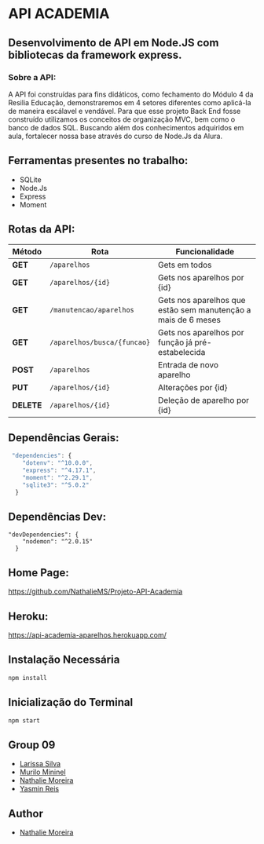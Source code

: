 # API ACADEMIA

## Desenvolvimento de API em Node.JS com bibliotecas da framework express. 

### Sobre a API:

A API foi construídas para fins didáticos, como fechamento do Módulo 4 da Resilia Educação, demonstraremos em 4 setores diferentes como aplicá-la de maneira escálavel e vendável. Para que esse projeto Back End fosse construído utilizamos os conceitos de organização MVC, bem como o banco de dados SQL. Buscando além dos conhecimentos adquiridos em aula, fortalecer nossa base através do curso de Node.Js da Alura.

## Ferramentas presentes no trabalho:

<!--ts-->
   * SQLite
   * Node.Js
   * Express
   * Moment
   
   
## Rotas da API:

| Método | Rota | Funcionalidade |
| ------ | ----- | ----------- |
| **GET** | `/aparelhos` | Gets em todos|
| **GET** | `/aparelhos/{id}` | Gets nos aparelhos por {id} |
| **GET** | `/manutencao/aparelhos` | Gets nos aparelhos que estão sem manutenção a mais de 6 meses |
| **GET** | `/aparelhos/busca/{funcao}` | Gets nos aparelhos por função já pré-estabelecida |
| **POST** | `/aparelhos` | Entrada de novo aparelho |
| **PUT** | `/aparelhos/{id}` | Alterações por {id} |
| **DELETE** | `/aparelhos/{id}` | Deleção de aparelho por {id} |

## Dependências Gerais:
```js
 "dependencies": {
    "dotenv": "^10.0.0",
    "express": "^4.17.1",
    "moment": "^2.29.1",
    "sqlite3": "^5.0.2"
  }
```

## Dependências Dev:

```
"devDependencies": {
    "nodemon": "^2.0.15"
  }
  ```
  
  ## Home Page:
  
https://github.com/NathalieMS/Projeto-API-Academia

  ## Heroku:

https://api-academia-aparelhos.herokuapp.com/
  
  ## Instalação Necessária
  
  ```bash
npm install
```

  ## Inicialização do Terminal
  
   ```bash
npm start
```

## Group 09

- [Larissa Silva](https://github.com/LariCostaSilva)
- [Murilo Mininel](https://github.com/MuriloMininel) 
- [Nathalie Moreira](https://github.com/NathalieMS) 
- [Yasmin Reis](https://github.com/yasminreisk)

## Author

- [Nathalie Moreira](https://github.com/NathalieMS)
